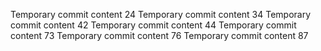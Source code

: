 Temporary commit content 24
Temporary commit content 34
Temporary commit content 42
Temporary commit content 44
Temporary commit content 73
Temporary commit content 76
Temporary commit content 87

